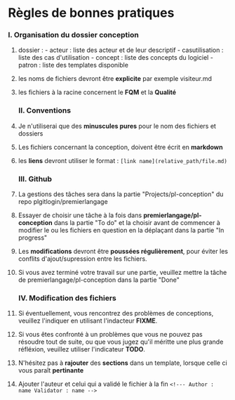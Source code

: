 # Règles de bonnes pratiques

   ### I. Organisation du dossier conception

1. dossier : - acteur : liste des acteur et de leur descriptif
             - casutilisation : liste des cas d'utilisation
             - concept : liste des concepts du logiciel
             - patron : liste des templates disponible
             
2. les noms de fichiers devront être **explicite** par exemple visiteur.md

3. les fichiers à la racine concernent le **FQM** et la **Qualité**


   ### II. Conventions

1. Je n'utiliserai que des **minuscules pures** pour le nom des fichiers et dossiers

2. Les fichiers concernant la conception, doivent être écrit en **markdown**

3. les **liens** devront utiliser le format  : 
`[link name](relative_path/file.md)`


   ### III. Github
1. La gestions des tâches sera dans la partie "Projects/pl-conception" du repo plgitlogin/premierlangage
2. Essayer de choisir une tâche à la fois dans **premierlangage/pl-conception** dans
la partie "To do" et la choisir avant de commencer à modifier le ou les fichiers
en question en la déplaçant dans la partie "In progress"

3. Les **modifications** devront être **poussées régulièrement**, pour éviter les
conflits d'ajout/supression entre les fichiers.

4. Si vous avez terminé votre travail sur une partie, veuillez mettre la tâche
de premierlangage/pl-conception dans la partie "Done"


   ### IV. Modification des fichiers

1. Si éventuellement, vous rencontrez des problèmes de conceptions, veuillez
l'indiquer en utilisant l'indacteur **FIXME**.

2. Si vous êtes confronté à un problèmes que vous ne pouvez pas résoudre tout de
suite, ou que vous jugez qu'il méritte une plus grande réfléxion, veuillez
utiliser l'indicateur **TODO**.

3. N'hésitez pas à **rajouter** des **sections** dans un template, lorsque celle ci vous
paraît **pertinante**

4. Ajouter l'auteur et celui qui a validé le fichier à la fin 
`<!---
Author : name
Validator : name
-->`
